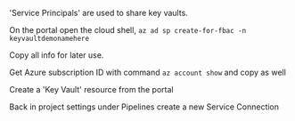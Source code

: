 'Service Principals' are used to share key vaults.

On the portal open the cloud shell, `az ad sp create-for-fbac -n keyvaultdemonamehere`

Copy all info for later use.

Get Azure subscription ID with command `az account show` and copy as well

Create a 'Key Vault' resource from the portal

Back in project settings under Pipelines create a new Service Connection